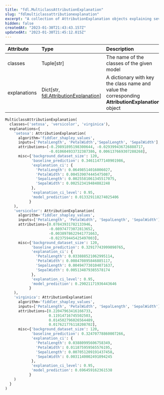 ```yaml
---
title: "fdl.MulticlassAttributionExplanation"
slug: "fdlmulticlassattributionexplanation"
excerpt: "A collection of AttributionExplanation objects explaining several classes' predictions in a multiclass classification setting"
hidden: false
createdAt: "2023-01-30T21:43:43.157Z"
updatedAt: "2023-01-30T21:45:12.015Z"
---
```

| Attribute    | Type                                                                                                                  | Description                                                                                        |
| :----------- | :-------------------------------------------------------------------------------------------------------------------- | :------------------------------------------------------------------------------------------------- |
| classes      | Tuple[str]                                                                                                            | The name of the classes of the given model                                                         |
| explanations | Dict\[str, [fdl.AttributionExplanation](https://dash.readme.com/project/fiddler/v1.6/refs/fdlattributionexplanation)] | A dictionary with key the class name and value the corresponding **AttributionExplanation** object |

```python Example result
MulticlassAttributionExplanation(
  classes=('setosa', 'versicolor', 'virginica'),
  explanations={
    'setosa': AttributionExplanation(
      algorithm='fiddler_shapley_values',
      inputs=['PetalLength', 'PetalWidth','SepalLength', 'SepalWidth'], 
      attributions=[-0.29891895198300644, -0.029399436726888717, 
                    -0.010604933732387386, 0.006137669307288268],
      misc={'background_dataset_size': 120,
            'baseline_prediction': 0.34611477140901986, 
            'explanation_ci': {
              'PetalLength': 0.06498514016006027,
              'PetalWidth': 0.004539074445475087, 
              'SepalLength': 0.0025581061345517075,
              'SepalWidth': 0.002523419484882248
            },
            'explanation_ci_level': 0.95, 
            'model_prediction': 0.013329118274025406
           }
    ),
    'versicolor': AttributionExplanation(
      algorithm='fiddler_shapley_values',
      inputs=['PetalLength', 'PetalWidth', 'SepalLength', 'SepalWidth'],
      attributions=[0.07843931782133946, 
                    -0.08974773072813652,
                    -0.0038978622941771663,
                    -0.023759445425497003], 
      misc={'background_dataset_size': 120,
            'baseline_prediction': 0.32917743999090765,
            'explanation_ci': {
              'PetalLength': 0.033888521062995114,
              'PetalWidth': 0.008470895846885117,
              'SepalLength': 0.004947730104071637, 
              'SepalWidth': 0.005134879385578174
            }, 
            'explanation_ci_level': 0.95,
            'model_prediction': 0.29021171936443646
           }
    ),
    'virginica': AttributionExplanation(
      algorithm='fiddler_shapley_values',
      inputs=['PetalLength', 'PetalWidth', 'SepalLength', 'SepalWidth'], 
      attributions=[0.22047963416166733,
                    0.11914716745502503,
                    0.014502796026564489,
                    0.017621776118208702],
      misc={'background_dataset_size': 120, 
            'baseline_prediction': 0.32470778860007266, 
            'explanation_ci': {
              'PetalLength': 0.03880995606758349,
              'PetalWidth': 0.011875959565576195,
              'SepalLength': 0.007051209191437458,
              'SepalWidth': 0.0031140002491094245
            },
            'explanation_ci_level': 0.95,
            'model_prediction': 0.696459162361538
           }
    )
  }
)
```